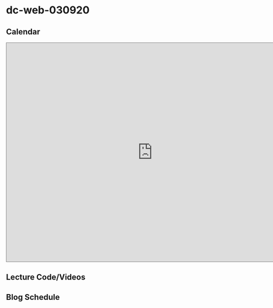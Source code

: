 # dc-web-030920

## Calendar

<iframe src="https://calendar.google.com/calendar/b/1/embed?height=600&amp;wkst=1&amp;bgcolor=%23ffffff&amp;ctz=America%2FNew_York&amp;src=ZmxhdGlyb25zY2hvb2wuY29tX2tmN3RzcXBlOWlmMDhrazNtbDZmcHY0dDA0QGdyb3VwLmNhbGVuZGFyLmdvb2dsZS5jb20&amp;color=%234285F4" style="border:solid 1px #777" width="800" height="600" frameborder="0" scrolling="no"></iframe>

## Lecture Code/Videos

## Blog Schedule
